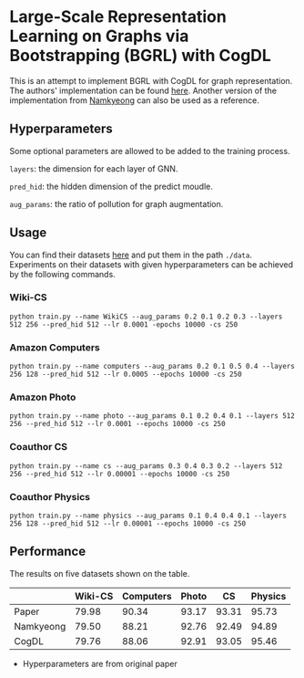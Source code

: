 # Large-Scale Representation Learning on Graphs via Bootstrapping (BGRL) with CogDL
This is an attempt to implement BGRL with CogDL for graph representation. The authors' implementation can be found [here](https://github.com/nerdslab/bgrl). Another version of the implementation from [Namkyeong](https://github.com/Namkyeong/BGRL_Pytorch) can also be used as a reference.

## Hyperparameters
Some optional parameters are allowed to be added to the training process.

`layers`: the dimension for each layer of GNN.

`pred_hid`: the hidden dimension of the predict moudle.

`aug_params`: the ratio of pollution for graph augmentation.

## Usage
You can find their datasets [here](https://pan.baidu.com/s/15RyvXD2G-xwGM9jrT7IDLQ?pwd=85vv) and put them in the path `./data`. Experiments on their datasets with given hyperparameters can be achieved by the following commands. 

### Wiki-CS
```
python train.py --name WikiCS --aug_params 0.2 0.1 0.2 0.3 --layers 512 256 --pred_hid 512 --lr 0.0001 -epochs 10000 -cs 250 
```
### Amazon Computers
```
python train.py --name computers --aug_params 0.2 0.1 0.5 0.4 --layers 256 128 --pred_hid 512 --lr 0.0005 --epochs 10000 -cs 250
```
### Amazon Photo
```
python train.py --name photo --aug_params 0.1 0.2 0.4 0.1 --layers 512 256 --pred_hid 512 --lr 0.0001 --epochs 10000 -cs 250
```
### Coauthor CS
```
python train.py --name cs --aug_params 0.3 0.4 0.3 0.2 --layers 512 256 --pred_hid 512 --lr 0.00001 --epochs 10000 -cs 250
```
### Coauthor Physics
```
python train.py --name physics --aug_params 0.1 0.4 0.4 0.1 --layers 256 128 --pred_hid 512 --lr 0.00001 --epochs 10000 -cs 250
```

## Performance
The results on five datasets shown on the table.

|          |Wiki-CS|Computers|Photo    |CS   |Physics| 
|------    |------ |---------|---------|-----|-------| 
|Paper     |79.98  |90.34    |93.17    |93.31|95.73  |
|Namkyeong |79.50  |88.21    |92.76    |92.49|94.89  |
|CogDL     |79.76  |88.06    |92.91    |93.05|95.46  |
* Hyperparameters are from original paper

